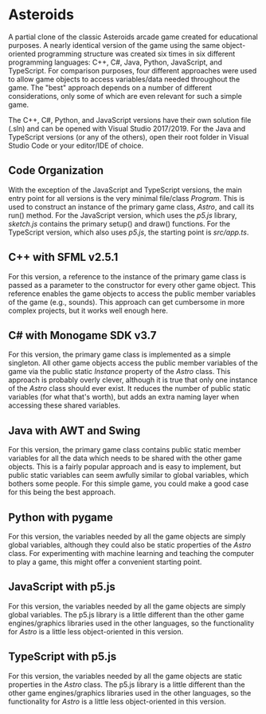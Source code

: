 # Asteroids

A partial clone of the classic Asteroids arcade game created for educational purposes. A nearly identical version of the game using the same object-oriented programming structure was created six times in six different programming languages: C++, C#, Java, Python, JavaScript, and TypeScript. For comparison purposes, four different approaches were used to allow game objects to access variables/data needed throughout the game. The "best" approach depends on a number of different considerations, only some of which are even relevant for such a simple game.

The C++, C#, Python, and JavaScript versions have their own solution file (.sln) and can be opened with Visual Studio 2017/2019. For the Java and TypeScript versions (or any of the others), open their root folder in Visual Studio Code or your editor/IDE of choice.

## Code Organization

With the exception of the JavaScript and TypeScript versions, the main entry point for all versions is the very minimal file/class _Program_. This is used to construct an instance of the primary game class, _Astro_, and call its run() method. For the JavaScript version, which uses the _p5.js_ library, _sketch.js_ contains the primary setup() and draw() functions. For the TypeScript version, which also uses _p5.js_, the starting point is _src/app.ts_.

## C++ with SFML v2.5.1

For this version, a reference to the instance of the primary game class is passed as a parameter to the constructor for every other game object. This reference enables the game objects to access the public member variables of the game (e.g., sounds). This approach can get cumbersome in more complex projects, but it works well enough here.

## C# with Monogame SDK v3.7

For this version, the primary game class is implemented as a simple singleton. All other game objects access the public member variables of the game via the public static _Instance_ property of the _Astro_ class. This approach is probably overly clever, although it is true that only one instance of the _Astro_ class should ever exist. It reduces the number of public static variables (for what that's worth), but adds an extra naming layer when accessing these shared variables.

## Java with AWT and Swing

For this version, the primary game class contains public static member variables for all the data which needs to be shared with the other game objects. This is a fairly popular approach and is easy to implement, but public static variables can seem awfully similar to global variables, which bothers some people. For this simple game, you could make a good case for this being the best approach.

## Python with pygame

For this version, the variables needed by all the game objects are simply global variables, although they could also be static properties of the _Astro_ class. For experimenting with machine learning and teaching the computer to play a game, this might offer a convenient starting point.

## JavaScript with p5.js

For this version, the variables needed by all the game objects are simply global variables. The p5.js library is a little different than the other game engines/graphics libraries used in the other languages, so the functionality for _Astro_ is a little less object-oriented in this version.

## TypeScript with p5.js

For this version, the variables needed by all the game objects are static properties in the _Astro_ class. The p5.js library is a little different than the other game engines/graphics libraries used in the other languages, so the functionality for _Astro_ is a little less object-oriented in this version.
